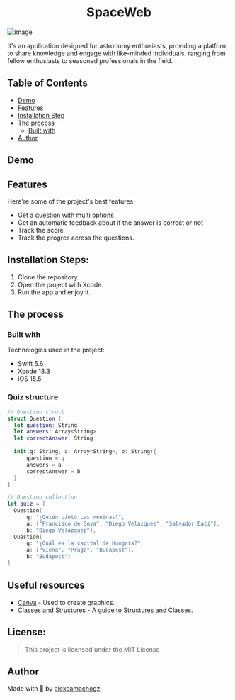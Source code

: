 <h1 align="center" id="title">SpaceWeb</h1>

![image](https://github.com/lauramejia900/Spaceweb/assets/93622576/7480016d-d907-497c-8c4d-c924635ae2e6)



<p id="description">It's an application designed for astronomy enthusiasts, providing a platform to share knowledge and engage with like-minded individuals, ranging from fellow enthusiasts to seasoned professionals in the field.</p>

## Table of Contents

- [Demo](#demo)
- [Features](#features)
- [Installation Step](#installation-steps)
- [The process](#the-process)
  - [Built with](#built-with)
- [Author](#author)

## Demo


  
## Features

Here're some of the project's best features:

*   Get a question with multi options
*   Get an automatic feedback about if the answer is correct or not
*   Track the score
*   Track the progres across the questions.

## Installation Steps:

1. Clone the repository.
2. Open the project with Xcode.
3. Run the app and enjoy it.

## The process 
### Built with

Technologies used in the project:

*   Swift 5.6
*   Xcode 13.3
*   iOS 15.5

### Quiz structure

``` Swift
// Question struct
struct Question {
  let question: String
  let answers: Array<String>
  let correctAnswer: String
  
  init(q: String, a: Array<String>, b: String){
      question = q
      answers = a
      correctAnswer = b
  }
}
```

``` Swift
// Question collection
let quiz = [
  Question(
      q: "¿Quién pintó Las meninas?",
      a: ["Francisco de Goya", "Diego Velázquez", "Salvador Dalí"],
      b: "Diego Velázquez"),
  Question(
      q: "¿Cuál es la capital de Hungría?",
      a: ["Viena", "Praga", "Budapest"],
      b: "Budapest")
]
```

## Useful resources

* [Canva](https://www.canva.com) - Used to create graphics.
* [Classes and Structures](https://docs.swift.org/swift-book/LanguageGuide/ClassesAndStructures.html) - A guide to Structures and Classes.

## License:

> This project is licensed under the MIT License

## Author

Made with 💜 by [alexcamachogz](https://twitter.com/alexcamachogz)


